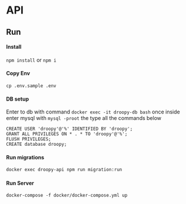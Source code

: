 # API

## Run
#### Install
`npm install` or `npm i`

#### Copy Env
`cp .env.sample .env`

#### DB setup

Enter to db with command `docker exec -it droopy-db bash` once inside enter mysql with `mysql -proot` the type all the commands below
```
CREATE USER 'droopy'@'%' IDENTIFIED BY 'droopy';
GRANT ALL PRIVILEGES ON * . * TO 'droopy'@'%';
FLUSH PRIVILEGES;
CREATE database droopy;
```

#### Run migrations
```bash
docker exec droopy-api npm run migration:run  
```

#### Run Server
```
docker-compose -f docker/docker-compose.yml up
```


